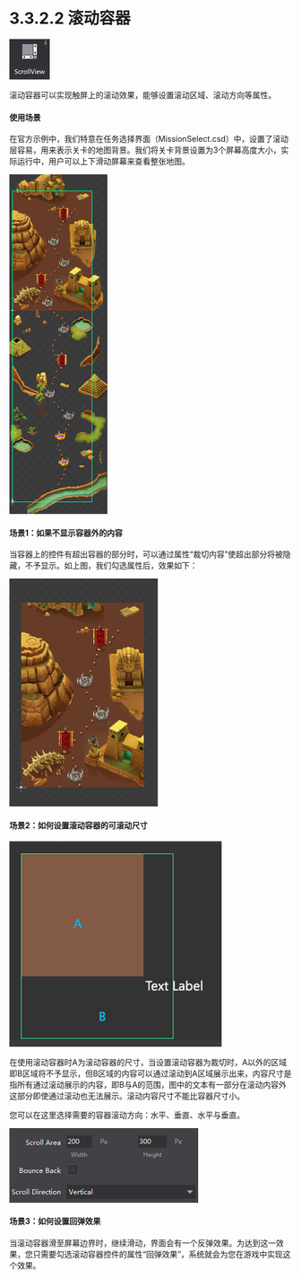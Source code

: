 # 3.3.2.2 滚动容器


![](./res/image109.png)

滚动容器可以实现触屏上的滚动效果，能够设置滚动区域、滚动方向等属性。

#### 使用场景

在官方示例中，我们特意在任务选择界面（MissionSelect.csd）中，设置了滚动层容易，用来表示关卡的地图背景。我们将关卡背景设置为3个屏幕高度大小，实际运行中，用户可以上下滑动屏幕来查看整张地图。

![](./res/image110.png)

#### 场景1：如果不显示容器外的内容

当容器上的控件有超出容器的部分时，可以通过属性“裁切内容”使超出部分将被隐藏，不予显示。如上图，我们勾选属性后，效果如下：

![](./res/image111.png)

#### 场景2：如何设置滚动容器的可滚动尺寸

![](./res/image112.png)

在使用滚动容器时A为滚动容器的尺寸，当设置滚动容器为裁切时，A以外的区域即B区域将不予显示，但B区域的内容可以通过滚动到A区域展示出来，内容尺寸是指所有通过滚动展示的内容，即B与A的范围，图中的文本有一部分在滚动内容外这部分即使通过滚动也无法展示。滚动内容尺寸不能比容器尺寸小。

您可以在这里选择需要的容器滚动方向：水平、垂直、水平与垂直。

![](./res/image113.png)

#### 场景3：如何设置回弹效果

当滚动容器滑至屏幕边界时，继续滑动，界面会有一个反弹效果。为达到这一效果，您只需要勾选滚动容器控件的属性“回弹效果”，系统就会为您在游戏中实现这个效果。
